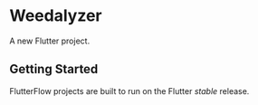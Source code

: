 # Weedalyzer

A new Flutter project.

## Getting Started

FlutterFlow projects are built to run on the Flutter _stable_ release.
